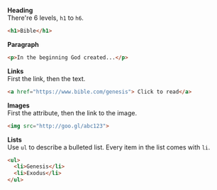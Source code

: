 **Heading**  
There're 6 levels, `h1` to `h6`.  
```html
<h1>Bible</h1>
```
**Paragraph**  
```html
<p>In the beginning God created...</p>
```
**Links**  
First the link, then the text.  
```html
<a href="https://www.bible.com/genesis"> Click to read</a>
```
**Images**  
First the attribute, then the link to the image.
```html
<img src="http://goo.gl/abc123">
```
**Lists**  
Use `ul` to describe a bulleted list. Every item in the list comes with `li`.  
```html
<ul>
  <li>Genesis</li>
  <li>Exodus</li>
</ul>
```
